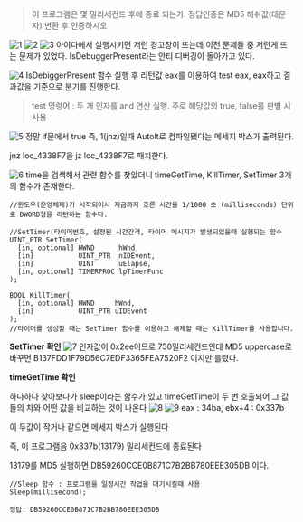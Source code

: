 > 이 프로그램은 몇 밀리세컨드 후에 종료 되는가.
> 정답인증은 MD5 해쉬값(대문자) 변환 후 인증하시오

![1](https://github.com/king-raccoon/Yoom/assets/78426205/fcf5f156-f111-4e40-aaad-e6f3a5c14a22)
![2](https://github.com/king-raccoon/Yoom/assets/78426205/ec5143d1-5220-491d-8fbc-d00cd2ff3371)
![3](https://github.com/king-raccoon/Yoom/assets/78426205/e5acc1e2-c737-45e6-bbe0-006865835866)
아이다에서 실행시키면 저런 경고창이 뜨는데 이전 문제들 중 저런게 뜨는 문제가 있었다. IsDebuggerPresent라는 안티 디버깅이 돌아가고 있다.

![4](https://github.com/king-raccoon/Yoom/assets/78426205/524a7117-c58d-41b6-aa76-f700d28ce633)
IsDebiggerPresent 함수 실행 후 리턴값 eax를 이용하여 test eax, eax하고 결과값을 기준으로 분기를 진행한다.

> test 명령어 : 두 개 인자를 and 연산 실행. 주로 해당값의 true, false를 판별 시 사용

![5](https://github.com/king-raccoon/Yoom/assets/78426205/c7565433-546f-4275-81ea-6634d71bdc97)
정말 if문에서 true 즉, 1(jnz)일때 Autolt로 컴파일됐다는 메세지 박스가 출력된다.

jnz loc_4338F7을 jz loc_4338F7로 패치한다.

![6](https://github.com/king-raccoon/Yoom/assets/78426205/5d700983-6443-42d1-8341-4d74f84cae06)
time을 검색해서 관련 함수를 찾았더니 timeGetTime, KillTimer, SetTimer 3개의 함수가 존재한다.

```//timeGetTime 함수
//윈도우(운영체제)가 시작되어서 지금까지 흐른 시간을 1/1000 초 (milliseconds) 단위로 DWORD형을 리턴하는 함수다.
```

```
//SetTimer(타이머번호, 설정된 시간간격, 타이머 메시지가 발생되었을때 실행되는 함수
UINT_PTR SetTimer(
  [in, optional] HWND      hWnd,
  [in]           UINT_PTR  nIDEvent,
  [in]           UINT      uElapse,
  [in, optional] TIMERPROC lpTimerFunc
);
```

```
BOOL KillTimer(
  [in, optional] HWND     hWnd,
  [in]           UINT_PTR uIDEvent
);
//타이머를 생성할 때는 SetTimer 함수를 이용하고 해제할 때는 KillTimer를 사용합니다.
```

**SetTimer 확인**
![7](https://github.com/king-raccoon/Yoom/assets/78426205/9dcf4023-2f09-4fce-b2ca-239ca541d060)
인자값이 0x2ee이므로 750밀리세컨드인데 MD5 uppercase로 바꾸면 B137FDD1F79D56C7EDF3365FEA7520F2 이지만 틀렸다.

**timeGetTime 확인**

하나하나 찾아보다가 sleep이라는 함수가 있고 timeGetTime이 두 번 호출되어 그 값들의 차와 어떤 값을 비교하는 것이 나온다
![8](https://github.com/king-raccoon/Yoom/assets/78426205/84d0d8a0-2f49-4e5e-bb93-066611522cfc)
![9](https://github.com/king-raccoon/Yoom/assets/78426205/71c9fa47-163c-47c7-80d8-447ce81451c6)
eax : 34ba, ebx+4 : 0x337b

이 두값이 작거나 같으면 메세지 박스가 실행된다

즉, 이 프로그램음 0x337b(13179) 밀리세컨드에 종료된다

13179를 MD5 실행하면 DB59260CCE0B871C7B2BB780EEE305DB 이다.

```
//Sleep 함수 : 프로그램을 일정시간 작업을 대기시킬때 사용
Sleep(millisecond);
```

`정답: DB59260CCE0B871C7B2BB780EEE305DB`
